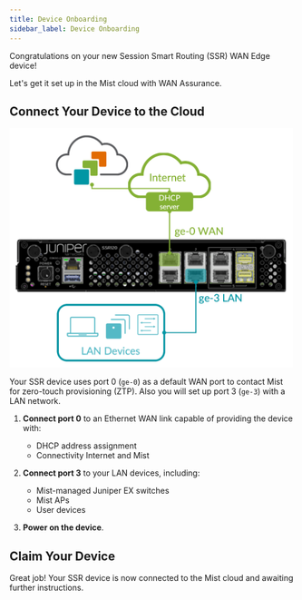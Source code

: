```yaml
---
title: Device Onboarding
sidebar_label: Device Onboarding
---
```


Congratulations on your new Session Smart Routing (SSR) WAN Edge device!

Let's get it set up in the Mist cloud with WAN Assurance.

## Connect Your Device to the Cloud

<img src="/img/intro_wa_ssr120_quickstart_1.png" alt="Device Connections" width="500"/>

Your SSR device uses port 0 (`ge-0`) as a default WAN port to contact Mist for zero-touch provisioning (ZTP). Also you will set up port 3 (`ge-3`) with a LAN network.

1. **Connect port 0** to an Ethernet WAN link capable of providing the device with:
    * DHCP address assignment
    * Connectivity Internet and Mist

2. **Connect port 3** to your LAN devices, including:
    * Mist-managed Juniper EX switches
    * Mist APs
    * User devices

3. **Power on the device**.

## Claim Your Device

Great job! Your SSR device is now connected to the Mist cloud and awaiting further instructions.
